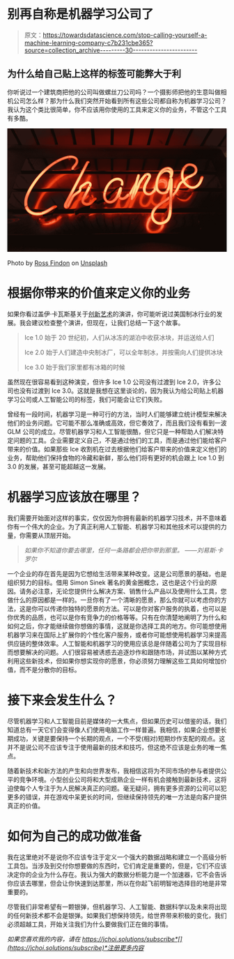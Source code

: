 # 别再自称是机器学习公司了

> 原文：<https://towardsdatascience.com/stop-calling-yourself-a-machine-learning-company-c7b231cbe365?source=collection_archive---------30----------------------->

## 为什么给自己贴上这样的标签可能弊大于利

你听说过一个建筑商把他的公司叫做螺丝刀公司吗？一个摄影师把他的生意叫做相机公司怎么样？那为什么我们突然开始看到所有这些公司都自称为机器学习公司？我认为这个类比很简单，你不应该用你使用的工具来定义你的业务，不管这个工具有多酷。

![](img/8635d5c6c5e1a0034e3980a9cb903e23.png)

Photo by [Ross Findon](https://unsplash.com/@rossf?utm_source=medium&utm_medium=referral) on [Unsplash](https://unsplash.com?utm_source=medium&utm_medium=referral)

# 根据你带来的价值来定义你的业务

如果你看过盖伊·卡瓦斯基关于[创新艺术](https://youtu.be/Mtjatz9r-Vc)的演讲，你可能听说过美国制冰行业的发展。我会建议检查整个演讲，但现在，让我们总结一下这个故事。

> Ice 1.0 始于 20 世纪初，人们从冰冻的湖泊中收获冰块，并运送给人们
> 
> Ice 2.0 始于人们建造中央制冰厂，可以全年制冰，并按需向人们提供冰块
> 
> Ice 3.0 始于我们家里都有冰箱的时候

虽然现在很容易看到这种演变，但许多 Ice 1.0 公司没有过渡到 Ice 2.0，许多公司也没有过渡到 Ice 3.0。这就是我想在这里谈论的，因为我认为给公司贴上机器学习公司或人工智能公司的标签，我们可能会让它们失败。

曾经有一段时间，机器学习是一种可行的方法，当时人们能够建立统计模型来解决他们的业务问题。它可能不那么准确或高效，但它奏效了，而且我们没有看到一波 GLM 公司的成立。尽管机器学习和人工智能很酷，但它只是一种帮助人们解决特定问题的工具。企业需要定义自己，不是通过他们的工具，而是通过他们能给客户带来的价值。如果那些 Ice 收割机在过去根据他们给客户带来的价值来定义他们的业务，帮助他们保持食物的冷藏和新鲜，那么他们将有更好的机会跟上 Ice 1.0 到 3.0 的发展，甚至可能超越这一发展。

# 机器学习应该放在哪里？

我们需要开始面对这样的事实，仅仅因为你拥有最新的机器学习技术，并不意味着你有一个伟大的企业。为了真正利用人工智能、机器学习和其他技术可以提供的力量，你需要从顶层开始。

> *如果你不知道你要去哪里，任何一条路都会把你带到那里。
> ——刘易斯·卡罗尔*

一个企业的存在首先是因为它想给生活带来某种改变。这是公司愿景的基础，也是组织努力的目标。借用 Simon Sinek 著名的黄金圈概念，这也是这个行业的原因。请务必注意，无论您提供什么解决方案、销售什么产品以及使用什么工具，您做什么的原因都是一样的。一旦你有了一个清晰的愿景，那么你就可以考虑你的方法，这是你可以传递你独特的愿景的方法。可以是你对客户服务的执着，也可以是你优秀的品质，也可以是你有竞争力的价格等等。只有在你清楚地阐明了为什么和如何之后，你才能继续做你想做的事情，这就是你选择工具的地方。你可能想使用机器学习来在国际上扩展你的个性化客户服务，或者你可能想使用机器学习来提高供应链的整体效率。人工智能和机器学习的使用应该总是伴随着公司为了实现目标而想要解决的问题。人们很容易被诱惑去追逐炒作和跟随市场，并试图以某种方式利用这些新技术，但如果你想实现你的愿景，你必须努力理解这些工具如何增加价值，而不是分散你的目标。

# 接下来会发生什么？

尽管机器学习和人工智能目前是媒体的一大焦点，但如果历史可以借鉴的话，我们知道总有一天它们会变得像人们使用电脑工作一样普遍。我相信，如果企业想要长期成功，关键是要保持一个长期的观点，一个不受(相对)短期炒作支配的观点。这并不是说公司不应该专注于使用最新的技术和技巧，但这绝不应该是业务的唯一焦点。

随着新技术和新方法的产生和向世界发布，我相信这将为不同市场的参与者提供公平的竞争环境。小型创业公司将和大型成熟企业一样有机会接触到最新技术，这将迫使每个人专注于为人民解决真正的问题。毫无疑问，拥有更多资源的公司可以犯更多的错误，并在游戏中呆更长的时间，但继续保持领先的唯一方法是向客户提供真正的价值。

# 如何为自己的成功做准备

我在这里绝对不是说你不应该专注于定义一个强大的数据战略和建立一个高级分析工具包。当涉及到交付你想要做的东西时，它们肯定是重要的，但是，它们不应该决定你的企业为什么存在。我认为强大的数据分析能力是一个加速器，它不会告诉你应该去哪里，但会让你快速到达那里，所以在你起飞前明智地选择目的地是非常重要的。

尽管我们非常希望有一颗银弹，但机器学习、人工智能、数据科学以及未来将出现的任何新技术都不会是银弹。如果我们想保持领先，给世界带来积极的变化，我们必须超越工具，开始关注我们为什么要做我们正在做的事情。

*如果您喜欢我的内容，请在 https://jchoi.solutions/subscribe*[](https://jchoi.solutions/subscribe)*注册更多内容*